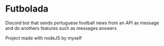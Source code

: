 # Futbolada
Discord bot that sends portuguese football news from an API as message and do anothers features such as messages answers  

Project made with nodeJS by myself
